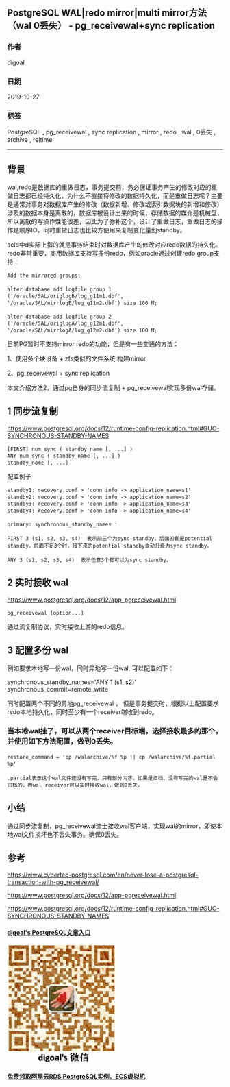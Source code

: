 ## PostgreSQL WAL|redo mirror|multi mirror方法（wal 0丢失） - pg_receivewal+sync replication  
                                                                               
### 作者                                      
digoal                                                                               
                                                                               
### 日期                                                                               
2019-10-27                                                                            
                                                                               
### 标签                                                                               
PostgreSQL , pg_receivewal , sync replication , mirror , redo , wal , 0丢失 , archive , reltime     
                                                                               
----                                                                               
                                                                               
## 背景         
wal,redo是数据库的重做日志，事务提交前，务必保证事务产生的修改对应的重做日志都已经持久化，为什么不直接将修改的数据持久化，而是重做日志呢？主要是通常对事务对数据库产生的修改（数据新增、修改或索引数据块的新增和修改）涉及的数据本身是离散的，数据库被设计出来的时候，存储数据的媒介是机械盘，所以离散的写操作性能很差，因此为了弥补这个，设计了重做日志，重做日志的操作是顺序IO，同时重做日志也比较方便用来复制变化量到standby。  
  
acid中d实际上指的就是事务结束时对数据库产生的修改对应redo数据的持久化。redo非常重要，商用数据库支持写多份redo，例如oracle通过创建redo group支持：  
  
  
```  
Add the mirrored groups:  
  
alter database add logfile group 1 ('/oracle/SAL/origlogB/log_g11m1.dbf', '/oracle/SAL/mirrlogB/log_g11m2.dbf') size 100 M;  
  
alter database add logfile group 2 ('/oracle/SAL/origlogA/log_g12m1.dbf', '/oracle/SAL/mirrlogA/log_g12m2.dbf') size 100 M;  
```  
  
目前PG暂时不支持mirror redo的功能，但是有一些变通的方法：  
  
1、使用多个块设备 + zfs类似的文件系统 构建mirror   
  
2、pg_receivewal + sync replication  
  
本文介绍方法2，通过pg自身的同步流复制 + pg_receivewal实现多份wal存储。  
  
## 1 同步流复制  
  
https://www.postgresql.org/docs/12/runtime-config-replication.html#GUC-SYNCHRONOUS-STANDBY-NAMES  
  
```  
[FIRST] num_sync ( standby_name [, ...] )  
ANY num_sync ( standby_name [, ...] )  
standby_name [, ...]  
```  
  
配置例子  
  
```  
standby1: recovery.conf > 'conn info -> application_name=s1'  
standby2: recovery.conf > 'conn info -> application_name=s2'  
standby3: recovery.conf > 'conn info -> application_name=s3'  
standby4: recovery.conf > 'conn info -> application_name=s4'  
  
primary: synchronous_standby_names :   
  
FIRST 3 (s1, s2, s3, s4)  表示前三个为sync standby，后面的都是potential standby，前面不足3个时，接下来的potential standby自动升级为sync standby。  
  
ANY 3 (s1, s2, s3, s4)  表示任意3个都可以为sync standby。  
```  
  
## 2 实时接收 wal   
https://www.postgresql.org/docs/12/app-pgreceivewal.html  
  
```  
pg_receivewal [option...]  
```  
  
通过流复制协议，实时接收上游的redo信息。  
  
## 3 配置多份 wal  
  
例如要求本地写一份wal，同时异地写一份wal. 可以配置如下：  
  
synchronous_standby_names='ANY 1 (s1, s2)'  
synchronous_commit=remote_write  
  
同时配置两个不同的异地pg_receivewal ， 但是事务提交时，根据以上配置要求redo本地持久化，同时至少有一个receiver端收到redo。   
  
### 当本地wal挂了，可以从两个receiver目标端，选择接收最多的那个，并使用如下方法配置，做到0丢失。  
  
```  
restore_command = 'cp /walarchive/%f %p || cp /walarchive/%f.partial %p'  
  
.partial表示这个wal文件还没有写完，只有部分内容。如果是归档，没有写完的wal是不会归档的，而wal receiver可以实时接收wal，做到0丢失。  
```  
  
## 小结  
通过同步流复制，pg_receivewal流士接收wal客户端，实现wal的mirror，即使本地wal文件损坏也不丢失事务。确保0丢失。    
      
## 参考      
https://www.cybertec-postgresql.com/en/never-lose-a-postgresql-transaction-with-pg_receivewal/  
  
https://www.postgresql.org/docs/12/app-pgreceivewal.html  
  
https://www.postgresql.org/docs/12/runtime-config-replication.html#GUC-SYNCHRONOUS-STANDBY-NAMES  
  
  
  
  
  
#### [digoal's PostgreSQL文章入口](https://github.com/digoal/blog/blob/master/README.md "22709685feb7cab07d30f30387f0a9ae")
  
  
![digoal's weixin](../pic/digoal_weixin.jpg "f7ad92eeba24523fd47a6e1a0e691b59")
  
  
#### [免费领取阿里云RDS PostgreSQL实例、ECS虚拟机](https://www.aliyun.com/database/postgresqlactivity "57258f76c37864c6e6d23383d05714ea")
  
